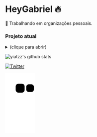 # HeyGabriel 🔥

💼 Trabalhando em organizações pessoais.

### Projeto atual
<details>
<summary>(clique para abrir)</summary>

LoopMC
</details>

![yiatzz's github stats](https://github-readme-stats.vercel.app/api?username=HeyGabriel&count_private=true&theme=radical)

[![Twitter](https://img.shields.io/badge/Twitter-1DA1F2?style=for-the-badge&logo=twitter&logoColor=white)](https://twitter.com/tancGabriel)

<img src="https://github.com/Yuhtin/Yuhtin/blob/output/github-contribution-grid-snake.svg" alt="commit-snake">
